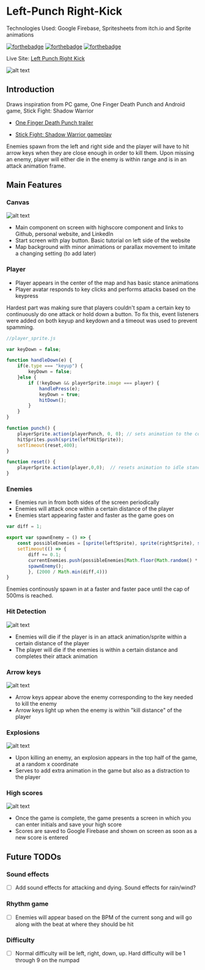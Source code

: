 # Left-Punch Right-Kick 

Technologies Used: Google Firebase, Spritesheets from itch.io and Sprite animations

[![forthebadge](https://forthebadge.com/images/badges/made-with-javascript.svg)](https://forthebadge.com)  [![forthebadge](https://forthebadge.com/images/badges/uses-css.svg)](https://forthebadge.com)  [![forthebadge](https://forthebadge.com/images/badges/uses-html.svg)](https://forthebadge.com)

Live Site: [Left Punch Right Kick](https://georgeliu96.github.io/left-punch-right-kick/ "Left Punch Right Kick")

![alt text][lprkdemo]

[lprkdemo]: https://github.com/georgeliu96/left-punch-right-kick/blob/master/src/assets/Game%20Demo.PNG "Game Demo"

## Introduction 
Draws inspiration from PC game, One Finger Death Punch and Android game, Stick Fight: Shadow Warrior 

* [One Finger Death Punch trailer](https://www.youtube.com/watch?v=R1j0VE6d-xE "One Finger Death Punch")

* [Stick Fight: Shadow Warrior gameplay](https://www.youtube.com/watch?v=WkuO8iqzXIA "Stick Fight: Shadow Warrior")

Enemies spawn from the left and right side and the player will have to hit arrow keys when they are close enough in order to kill them. Upon missing an enemy, player will either die in the enemy is within range and is in an attack animation frame. 

## Main Features

### Canvas

![alt text][lprkcanvas]

[lprkcanvas]: https://github.com/georgeliu96/left-punch-right-kick/blob/master/src/assets/main-screen.PNG "Game Canvas"

* Main component on screen with highscore component and links to Github, personal website, and LinkedIn
* Start screen with play button. Basic tutorial on left side of the website
* Map background with minor animations or parallax movement to imitate a changing setting (to add later) 


### Player

* Player appears in the center of the map and has basic stance animations
* Player avatar responds to key clicks and performs attacks based on the keypress

Hardest part was making sure that players couldn't spam a certain key to continuously do one attack or hold down a button. To fix this, event listeners were added on both keyup and keydown and a timeout was used to prevent spamming. 

```javascript
//player_sprite.js

var keyDown = false; 

function handleDown(e) {
    if(e.type === "keyup") {
        keyDown = false;
    }else {
        if (!keyDown && playerSprite.image === player) {
            handlePress(e);
            keyDown = true;
            hitDown();
        }
    }
}

function punch() {
    playerSprite.action(playerPunch, 0, 0); // sets animation to the corresponding attack animation
    hitSprites.push(sprite(leftHitSprite));
    setTimeout(reset,400);
}

function reset() {
    playerSprite.action(player,0,0);  // resets animation to idle stance animation 
}
```

### Enemies
* Enemies run in from both sides of the screen periodically
* Enemies will attack once within a certain distance of the player
* Enemies start appearing faster and faster as the game goes on

```javascript
var diff = 1;

export var spawnEnemy = () => {
    const possibleEnemies = [sprite(leftSprite), sprite(rightSprite), sprite(upSprite), sprite(downSprite)];
    setTimeout(() => {
        diff += 0.1;
        currentEnemies.push(possibleEnemies[Math.floor(Math.random() * 4)]);
        spawnEnemy();
        }, (2000 / Math.min(diff,4)))
}
```
Enemies continously spawn in at a faster and faster pace until the cap of 500ms is reached. 

### Hit Detection

![alt text][lprkenemy]

[lprkenemy]: https://github.com/georgeliu96/left-punch-right-kick/blob/master/src/assets/hitdetection.PNG "Hit Detection"

* Enemies will die if the player is in an attack animation/sprite within a certain distance of the player
* The player will die if the enemies is within a certain distance and completes their attack animation

### Arrow keys

![alt text][lprkarrows]

[lprkarrows]: https://github.com/georgeliu96/left-punch-right-kick/blob/master/src/assets/game-arrows.PNG "Game Arrows"

* Arrow keys appear above the enemy corresponding to the key needed to kill the enemy
* Arrow keys light up when the enemy is within "kill distance" of the player 

### Explosions

![alt text][lprkexplosions]

[lprkexplosions]: https://github.com/georgeliu96/left-punch-right-kick/blob/master/src/assets/game-explosions.PNG "Game Explosions"

* Upon killing an enemy, an explosion appears in the top half of the game, at a random x coordinate 
* Serves to add extra animation in the game but also as a distraction to the player

### High scores

![alt text][lprkhiscore]

[lprkhiscore]: https://github.com/georgeliu96/left-punch-right-kick/blob/master/src/assets/Gameover.PNG "High scores"

* Once the game is complete, the game presents a screen in which you can enter initials and save your high score
* Scores are saved to Google Firebase and shown on screen as soon as a new score is entered 

## Future TODOs

### Sound effects
- [ ] Add sound effects for attacking and dying. Sound effects for rain/wind?

### Rhythm game  
- [ ] Enemies will appear based on the BPM of the current song and will go along with the beat at where they should be hit

### Difficulty 
- [ ] Normal difficulty will be left, right, down, up. Hard difficulty will be 1 through 9 on the numpad 
